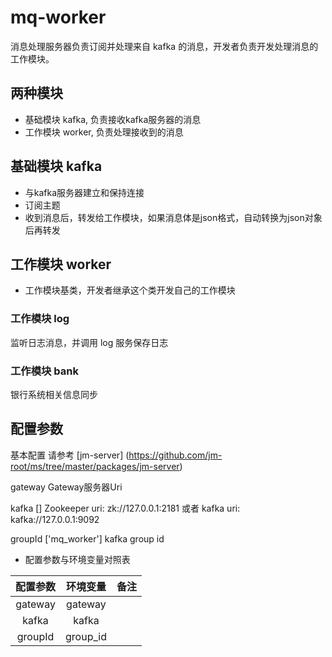# mq-worker

消息处理服务器负责订阅并处理来自 kafka 的消息，开发者负责开发处理消息的工作模块。

## 两种模块

- 基础模块 kafka, 负责接收kafka服务器的消息
- 工作模块 worker, 负责处理接收到的消息

## 基础模块 kafka

- 与kafka服务器建立和保持连接
- 订阅主题
- 收到消息后，转发给工作模块，如果消息体是json格式，自动转换为json对象后再转发

## 工作模块 worker

- 工作模块基类，开发者继承这个类开发自己的工作模块

### 工作模块 log

监听日志消息，并调用 log 服务保存日志

### 工作模块 bank

银行系统相关信息同步

## 配置参数

基本配置 请参考 [jm-server] (https://github.com/jm-root/ms/tree/master/packages/jm-server)

gateway Gateway服务器Uri

kafka [] Zookeeper uri: zk://127.0.0.1:2181 或者 kafka uri: kafka://127.0.0.1:9092

groupId ['mq_worker'] kafka group id

- 配置参数与环境变量对照表

| 配置参数 | 环境变量 | 备注 |
| :-: | :-: | :-: |
|gateway|gateway|
|kafka|kafka|
|groupId|group_id|
